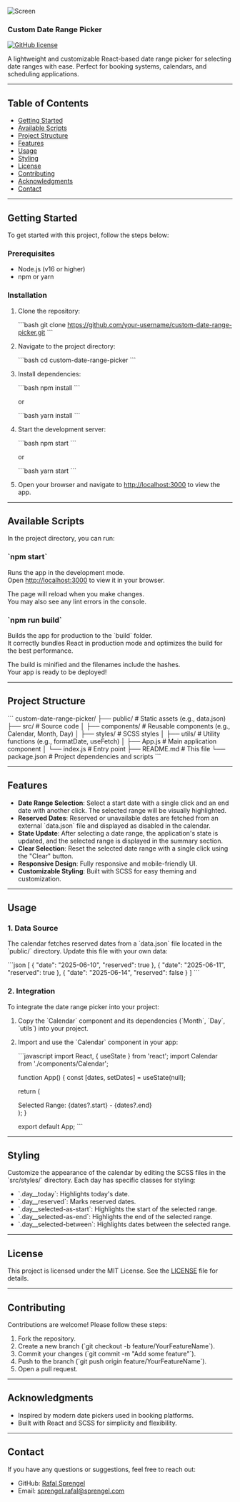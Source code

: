 
![Screen](https://github.com/user-attachments/assets/d48ede88-0836-4c5a-93b8-baee275e1101)
### Custom Date Range Picker

[![GitHub license](https://img.shields.io/badge/license-MIT-blue.svg)](https://github.com/your-username/custom-date-range-picker/blob/main/LICENSE) 

A lightweight and customizable React-based date range picker for selecting date ranges with ease. Perfect for booking systems, calendars, and scheduling applications.

---

## Table of Contents

- [Getting Started](#getting-started)
- [Available Scripts](#available-scripts)
- [Project Structure](#project-structure)
- [Features](#features)
- [Usage](#usage)
- [Styling](#styling)
- [License](#license)
- [Contributing](#contributing)
- [Acknowledgments](#acknowledgments)
- [Contact](#contact)

---

## Getting Started

To get started with this project, follow the steps below:

### Prerequisites

- Node.js (v16 or higher)
- npm or yarn

### Installation

1. Clone the repository:

   \`\`\`bash
   git clone https://github.com/your-username/custom-date-range-picker.git 
   \`\`\`

2. Navigate to the project directory:

   \`\`\`bash
   cd custom-date-range-picker
   \`\`\`

3. Install dependencies:

   \`\`\`bash
   npm install
   \`\`\`

   or

   \`\`\`bash
   yarn install
   \`\`\`

4. Start the development server:

   \`\`\`bash
   npm start
   \`\`\`

   or

   \`\`\`bash
   yarn start
   \`\`\`

5. Open your browser and navigate to [http://localhost:3000](http://localhost:3000) to view the app.

---

## Available Scripts

In the project directory, you can run:

### \`npm start\`

Runs the app in the development mode.\
Open [http://localhost:3000](http://localhost:3000) to view it in your browser.

The page will reload when you make changes.\
You may also see any lint errors in the console.

### \`npm run build\`

Builds the app for production to the \`build\` folder.\
It correctly bundles React in production mode and optimizes the build for the best performance.

The build is minified and the filenames include the hashes.\
Your app is ready to be deployed!

---

## Project Structure

\`\`\`
custom-date-range-picker/
├── public/                  # Static assets (e.g., data.json)
├── src/                     # Source code
│   ├── components/          # Reusable components (e.g., Calendar, Month, Day)
│   ├── styles/              # SCSS styles
│   ├── utils/               # Utility functions (e.g., formatDate, useFetch)
│   ├── App.js               # Main application component
│   └── index.js             # Entry point
├── README.md                # This file
└── package.json             # Project dependencies and scripts
\`\`\`

---

## Features

- **Date Range Selection**: Select a start date with a single click and an end date with another click. The selected range will be visually highlighted.
- **Reserved Dates**: Reserved or unavailable dates are fetched from an external \`data.json\` file and displayed as disabled in the calendar.
- **State Update**: After selecting a date range, the application's state is updated, and the selected range is displayed in the summary section.
- **Clear Selection**: Reset the selected date range with a single click using the "Clear" button.
- **Responsive Design**: Fully responsive and mobile-friendly UI.
- **Customizable Styling**: Built with SCSS for easy theming and customization.

---

## Usage

### 1. **Data Source**

The calendar fetches reserved dates from a \`data.json\` file located in the \`public/\` directory. Update this file with your own data:

\`\`\`json
[
  { "date": "2025-06-10", "reserved": true },
  { "date": "2025-06-11", "reserved": true },
  { "date": "2025-06-14", "reserved": false }
]
\`\`\`

### 2. **Integration**

To integrate the date range picker into your project:

1. Copy the \`Calendar\` component and its dependencies (\`Month\`, \`Day\`, \`utils\`) into your project.
2. Import and use the \`Calendar\` component in your app:

   \`\`\`javascript
   import React, { useState } from 'react';
   import Calendar from './components/Calendar';

   function App() {
     const [dates, setDates] = useState(null);

     return (
       <div>
         <Calendar dbDates={[]} setDates={setDates} />
         <div>
           Selected Range: {dates?.start} - {dates?.end}
         </div>
       </div>
     );
   }

   export default App;
   \`\`\`

---

## Styling

Customize the appearance of the calendar by editing the SCSS files in the \`src/styles/\` directory. Each day has specific classes for styling:

- \`.day__today\`: Highlights today's date.
- \`.day__reserved\`: Marks reserved dates.
- \`.day__selected-as-start\`: Highlights the start of the selected range.
- \`.day__selected-as-end\`: Highlights the end of the selected range.
- \`.day__selected-between\`: Highlights dates between the selected range.

---

## License

This project is licensed under the MIT License. See the [LICENSE](LICENSE) file for details.

---

## Contributing

Contributions are welcome! Please follow these steps:

1. Fork the repository.
2. Create a new branch (\`git checkout -b feature/YourFeatureName\`).
3. Commit your changes (\`git commit -m "Add some feature"\`).
4. Push to the branch (\`git push origin feature/YourFeatureName\`).
5. Open a pull request.

---

## Acknowledgments

- Inspired by modern date pickers used in booking platforms.
- Built with React and SCSS for simplicity and flexibility.

---

## Contact

If you have any questions or suggestions, feel free to reach out:

- GitHub: [Rafal Sprengel](https://github.com/RafalSprengel) 
- Email: sprengel.rafal@sprengel.com
